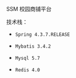 


SSM 校园商铺平台

技术栈：
-     Spring 4.3.7.RELEASE
-     Mybatis 3.4.2
-     Mysql 5.7
-     Redis 4.0

